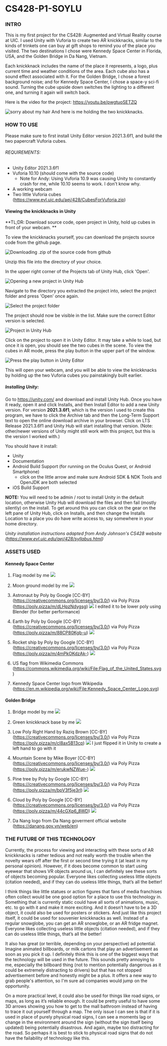 # CS428-P1-SOYLU

### INTRO

This is my first project for the CS428: Augmented and Virtual Reality course at UIC. I used Unity with Vuforia to create two AR knickknacks, similar to the kinds of trinkets one can buy at gift shops to remind you of the place you visited. The two destinations I chose were Kennedy Space Center in Florida, USA, and the Golden Bridge in Da Nang, Vietnam.

Each knickknack includes the name of the place it represents, a logo, plus current time and weather conditions of the area. Each cube also has a sound effect associated with it. For the Golden Bridge, I chose a forest background noise; and for Kennedy Space Center, I chose a space-y sci-fi sound. Turning the cube upside down switches the lighting to a different one, and turning it again will switch back. 

Here is the video for the project: https://youtu.be/pwgtuoSETZQ

![sorry about my hair](https://imgur.com/undefined.jpg)
And here is me holding the two knickknacks.

### HOW TO USE

Please make sure to first install Unity Editor version 2021.3.6f1, and build the two papercraft Vuforia cubes.

###### REQUIREMENTS:
- Unity Editor 2021.3.6f1
- Vuforia 10.10 (should come with the source code)
  - Note for Andy: Using Vuforia 10.9 was causing Unity to constantly crash for me, while 10.10 seems to work. I don't know why.
- A working webcam
- Two little Vuforia cubes (https://www.evl.uic.edu/aej/428/CubesForVuforia.zip)

#### Viewing the knickknacks in Unity

**TL;DR: Download source code, open project in Unity, hold up cubes in front of your webcam. **

To view the knickknacks yourself, you can download the projects source code from the github page.

![Downloading .zip of the source code from github](https://imgur.com/KZUyX48.jpg)

Unzip this file into the directory of your choice. 

In the upper right corner of the Projects tab of Unity Hub, click 'Open'.

![Opening a new project in Unity Hub](https://imgur.com/jSgcROR.jpg)

Navigate to the directory you extracted the project into, select the project folder and press 'Open' once again.

![Select the project folder](https://imgur.com/6MymIOZ.jpg)

The project should now be visible in the list. Make sure the correct Editor version is selected.

![Project in Unity Hub](https://imgur.com/4c6TZsy.jpg)

Click on the project to open it in Unity Editor. It may take a while to load, but once it is open, you should see the two cubes in the scene.
To view the cubes in AR mode, press the play button in the upper part of the window.

![Press the play button in Unity Editor](https://imgur.com/jrESw5X.jpg)

This will open your webcam, and you will be able to view the knickknacks by holding up the two Vuforia cubes you painstakingly built earlier.

##### Installing Unity:
Go to https://unity.com/ and download and install Unity Hub. Once you have it ready, open it and click Installs, and then Install Editor to add a new Unity version. For version **2021.3.6f1**, which is the version I used to create this program, we have to click the Archive tab and then the Long-Term Support text to open the online download archive in your browser. Click on LTS Release 2021.3.6f1 and Unity Hub will start installing that version. (Note: other/newer versions of Unity might still work with this project, but this is the version I worked with.)

You should have it install:

- Unity
- Documentation
- Android Build Support (for running on the Oculus Quest, or Android Smartphone)
  - click on the little arrow and make sure Android SDK & NDK Tools and OpenJDK are both selected
- iOS Build Support

**NOTE:** You will need to be admin / root to install Unity in the default location, otherwise Unity Hub will download the files and then fail (mostly silently) on the install. To get around this you can click on the gear on the left pane of Unity Hub, click on Installs, and then change the Installs Location to a place you do have write access to, say somewhere in your home directory.

*Unity installation instructions adapted from Andy Johnson's CS428 website (https://www.evl.uic.edu/aej/428/syllabus.html)*

### ASSETS USED
#### Kennedy Space Center
1. Flag model by me
![](https://imgur.com/lPoeIqV.jpg)

2. Moon ground model by me
![](https://imgur.com/tUvlL6F.jpg)

3. Astronaut by Poly by Google [CC-BY] (https://creativecommons.org/licenses/by/3.0/) via Poly Pizza (https://poly.pizza/m/dLHpzNdygsg)
![](https://imgur.com/ysXR1h2.jpg)
I edited it to be lower poly using Blender (for better performance)

4. Earth by Poly by Google [CC-BY] (https://creativecommons.org/licenses/by/3.0/) via Poly Pizza (https://poly.pizza/m/88CP80Kgb-u)
![](https://imgur.com/9cRkecu.jpg)

5. Rocket ship by Poly by Google [CC-BY] (https://creativecommons.org/licenses/by/3.0/) via Poly Pizza (https://poly.pizza/m/4mPkOKdzAk-)
![](https://imgur.com/2ZqGScn.jpg)

6. US flag from Wikimedia Commons (https://commons.wikimedia.org/wiki/File:Flag_of_the_United_States.svg)
7. Kennedy Space Center logo from Wikipedia (https://en.m.wikipedia.org/wiki/File:Kennedy_Space_Center_Logo.svg)

#### Golden Bridge
1. Bridge model by me
![](https://imgur.com/Cu5DIPk.jpg)

2. Green knickknack base by me
![](https://imgur.com/0bGoUpS.jpg)

3. Low Poly Right Hand by Raziq Brown [CC-BY] (https://creativecommons.org/licenses/by/3.0/) via Poly Pizza (https://poly.pizza/m/cl8ax5B13cp)
![](https://imgur.com/9Og8GYg.jpg)
I just flipped it in Unity to create a left hand to go with it

4. Mountain Scene by Mike Boyer [CC-BY] (https://creativecommons.org/licenses/by/3.0/) via Poly Pizza (https://poly.pizza/m/erukwNZWue-)
![](https://imgur.com/TFRVPRB.jpg)

5. Pine tree by Poly by Google [CC-BY] (https://creativecommons.org/licenses/by/3.0/) via Poly Pizza (https://poly.pizza/m/bpV3f5je3rl)
![](https://imgur.com/VvF2n8O.jpg)

6. Cloud by Poly by Google [CC-BY] (https://creativecommons.org/licenses/by/3.0/) via Poly Pizza (https://poly.pizza/m/44cGXp6_8WD)
![](https://imgur.com/KPEc4UD.jpg)

7. Da Nang logo from Da Nang goverment official website (https://danang.gov.vn/web/en)

### THE FUTURE OF THIS TECHNOLOGY
Currently, the process for viewing and interacting with these sorts of AR knickknacks is rather tedious and not really worth the trouble when the novelty wears off after the first or second time trying it (at least in my personal opinion). However, if it does become common to start using eyewear that shows VR objects around us, I can definitely see these sorts of objects becoming popular. Everyone likes collecting useless little objects (citation needed), and if they can do useless little things, that’s all the better!

I think things like little statues or action figures that fans of media franchises often collect would be one good option for a place to use this technology in. Something that is currently static could have all sorts of animations, music, etc. to go with it and make it more exciting. And it doesn’t have to be a 3D object, it could also be used for posters or stickers. And just like this project itself, it could be used for souvenier knickknacks as well. Instead of a regular snowglobe, you can get an AR snowglobe, or an AR fridge magnet. Everyone likes collecting useless little objects (citation needed), and if they can do useless little things, that’s all the better!

It also has great (or terrible, depending on your perspective) ad potential. Imagine animated billboards, or milk cartons that play an advertisement as soon as you pick it up. I definitely think this is one of the biggest ways that the technology will be used in the future. This sounds pretty annoying to me, especially the billboard thing (not to mention potentially dangerous as it could be extremely distracting to drivers) but that has not stopped advertisement before and honestly might be a plus. It offers a new way to grab people's attention, so I'm sure ad companies would jump on the opportunity.

On a more practical level, it could also be used for things like road signs, or maps, as long as it’s reliable enough. It could be pretty useful to have some 3D arrows showing you how to get to the mall bathroom instead of having to trace it out yourself through a map. The only issue I can see is that if it is used in place of purely physical road signs, I can see a moments lag or change in the environment around the sign (without the sign itself being updated) being potentially disastrous. And again, maybe too distracting for the road. So perhaps it is best to stick to physical road signs that do not have the failability of technology like this.

